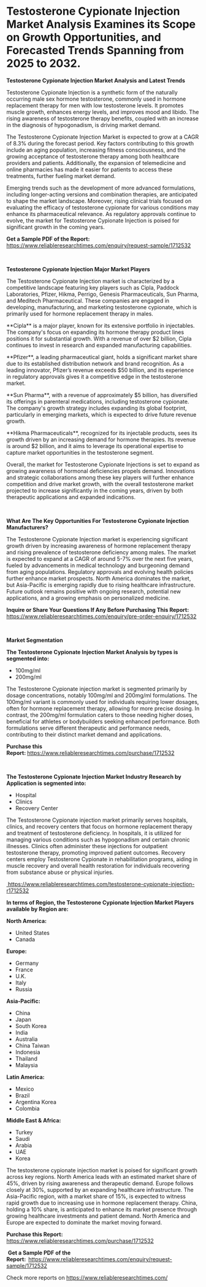 <p><h1>Testosterone Cypionate Injection Market Analysis Examines its Scope on Growth Opportunities, and Forecasted Trends Spanning from 2025 to 2032.</h1></p><p><strong>Testosterone Cypionate Injection Market Analysis and Latest Trends</strong></p>
<p><p>Testosterone Cypionate Injection is a synthetic form of the naturally occurring male sex hormone testosterone, commonly used in hormone replacement therapy for men with low testosterone levels. It promotes muscle growth, enhances energy levels, and improves mood and libido. The rising awareness of testosterone therapy benefits, coupled with an increase in the diagnosis of hypogonadism, is driving market demand.</p><p>The Testosterone Cypionate Injection Market is expected to grow at a CAGR of 8.3% during the forecast period. Key factors contributing to this growth include an aging population, increasing fitness consciousness, and the growing acceptance of testosterone therapy among both healthcare providers and patients. Additionally, the expansion of telemedicine and online pharmacies has made it easier for patients to access these treatments, further fueling market demand. </p><p>Emerging trends such as the development of more advanced formulations, including longer-acting versions and combination therapies, are anticipated to shape the market landscape. Moreover, rising clinical trials focused on evaluating the efficacy of testosterone cypionate for various conditions may enhance its pharmaceutical relevance. As regulatory approvals continue to evolve, the market for Testosterone Cypionate Injection is poised for significant growth in the coming years.</p></p>
<p><strong>Get a Sample PDF of the Report:&nbsp;</strong> <a href="https://www.reliableresearchtimes.com/enquiry/request-sample/1712532?utm_campaign=2006&utm_medium=2&utm_source=Github&utm_content=ia&utm_term=11012025&utm_id=testosterone-cypionate-injection">https://www.reliableresearchtimes.com/enquiry/request-sample/1712532</a></p>
<p>&nbsp;</p>
<p><strong>Testosterone Cypionate Injection Major Market Players</strong></p>
<p><p>The Testosterone Cypionate Injection market is characterized by a competitive landscape featuring key players such as Cipla, Paddock Laboratories, Pfizer, Hikma, Perrigo, Genesis Pharmaceuticals, Sun Pharma, and Meditech Pharmaceutical. These companies are engaged in developing, manufacturing, and marketing testosterone cypionate, which is primarily used for hormone replacement therapy in males.</p><p>**Cipla** is a major player, known for its extensive portfolio in injectables. The company's focus on expanding its hormone therapy product lines positions it for substantial growth. With a revenue of over $2 billion, Cipla continues to invest in research and expanded manufacturing capabilities.</p><p>**Pfizer**, a leading pharmaceutical giant, holds a significant market share due to its established distribution network and brand recognition. As a leading innovator, Pfizer’s revenue exceeds $50 billion, and its experience in regulatory approvals gives it a competitive edge in the testosterone market.</p><p>**Sun Pharma**, with a revenue of approximately $5 billion, has diversified its offerings in parenteral medications, including testosterone cypionate. The company's growth strategy includes expanding its global footprint, particularly in emerging markets, which is expected to drive future revenue growth.</p><p>**Hikma Pharmaceuticals**, recognized for its injectable products, sees its growth driven by an increasing demand for hormone therapies. Its revenue is around $2 billion, and it aims to leverage its operational expertise to capture market opportunities in the testosterone segment.</p><p>Overall, the market for Testosterone Cypionate Injections is set to expand as growing awareness of hormonal deficiencies propels demand. Innovations and strategic collaborations among these key players will further enhance competition and drive market growth, with the overall testosterone market projected to increase significantly in the coming years, driven by both therapeutic applications and expanded indications.</p></p>
<p>&nbsp;</p>
<p><strong>What Are The Key Opportunities For Testosterone Cypionate Injection Manufacturers?</strong></p>
<p><p>The Testosterone Cypionate Injection market is experiencing significant growth driven by increasing awareness of hormone replacement therapy and rising prevalence of testosterone deficiency among males. The market is expected to expand at a CAGR of around 5-7% over the next five years, fueled by advancements in medical technology and burgeoning demand from aging populations. Regulatory approvals and evolving health policies further enhance market prospects. North America dominates the market, but Asia-Pacific is emerging rapidly due to rising healthcare infrastructure. Future outlook remains positive with ongoing research, potential new applications, and a growing emphasis on personalized medicine.</p></p>
<p><strong>Inquire or Share Your Questions If Any Before Purchasing This Report:</strong> <a href="https://www.reliableresearchtimes.com/enquiry/pre-order-enquiry/1712532?utm_campaign=2006&utm_medium=2&utm_source=Github&utm_content=ia&utm_term=11012025&utm_id=testosterone-cypionate-injection">https://www.reliableresearchtimes.com/enquiry/pre-order-enquiry/1712532</a></p>
<p>&nbsp;</p>
<p><strong>Market Segmentation</strong></p>
<p><strong>The Testosterone Cypionate Injection Market Analysis by types is segmented into:</strong></p>
<p><ul><li>100mg/ml</li><li>200mg/ml</li></ul></p>
<p><p>The Testosterone Cypionate injection market is segmented primarily by dosage concentrations, notably 100mg/ml and 200mg/ml formulations. The 100mg/ml variant is commonly used for individuals requiring lower dosages, often for hormone replacement therapy, allowing for more precise dosing. In contrast, the 200mg/ml formulation caters to those needing higher doses, beneficial for athletes or bodybuilders seeking enhanced performance. Both formulations serve different therapeutic and performance needs, contributing to their distinct market demand and applications.</p></p>
<p><strong>Purchase this Report:&nbsp;</strong><a href="https://www.reliableresearchtimes.com/purchase/1712532?utm_campaign=2006&utm_medium=2&utm_source=Github&utm_content=ia&utm_term=11012025&utm_id=testosterone-cypionate-injection">https://www.reliableresearchtimes.com/purchase/1712532</a></p>
<p>&nbsp;</p>
<p><strong>The Testosterone Cypionate Injection Market Industry Research by Application is segmented into:</strong></p>
<p><ul><li>Hospital</li><li>Clinics</li><li>Recovery Center</li></ul></p>
<p><p>The Testosterone Cypionate injection market primarily serves hospitals, clinics, and recovery centers that focus on hormone replacement therapy and treatment of testosterone deficiency. In hospitals, it is utilized for managing various conditions such as hypogonadism and certain chronic illnesses. Clinics often administer these injections for outpatient testosterone therapy, promoting improved patient outcomes. Recovery centers employ Testosterone Cypionate in rehabilitation programs, aiding in muscle recovery and overall health restoration for individuals recovering from substance abuse or physical injuries.</p></p>
<p><a href="https://www.reliableresearchtimes.com/testosterone-cypionate-injection-r1712532?utm_campaign=2006&utm_medium=2&utm_source=Github&utm_content=ia&utm_term=11012025&utm_id=testosterone-cypionate-injection">&nbsp;https://www.reliableresearchtimes.com/testosterone-cypionate-injection-r1712532</a></p>
<p><strong>In terms of Region, the Testosterone Cypionate Injection Market Players available by Region are:</strong></p>
<p>
    <p> <strong> North America: </strong>
        <ul>
            <li>United States</li>
            <li>Canada</li>
        </ul>
        </p> 
    <p> <strong> Europe: </strong>
        <ul>
            <li>Germany</li>
            <li>France</li>
            <li>U.K.</li>
            <li>Italy</li>
            <li>Russia</li>
        </ul>
        </p> 
    <p> <strong> Asia-Pacific: </strong>
        <ul>
            <li>China</li>
            <li>Japan</li>
            <li>South Korea</li>
            <li>India</li>
            <li>Australia</li>
            <li>China Taiwan</li>
            <li>Indonesia</li>
            <li>Thailand</li>
            <li>Malaysia</li>
        </ul>
        </p> 
    <p> <strong> Latin America: </strong>
        <ul>
            <li>Mexico</li>
            <li>Brazil</li>
            <li>Argentina Korea</li>
            <li>Colombia</li>
        </ul>
        </p> 
    <p> <strong> Middle East & Africa: </strong>
        <ul>
            <li>Turkey</li>
            <li>Saudi</li>
            <li>Arabia</li>
            <li>UAE</li>
            <li>Korea</li>
        </ul>
    </p>
    </p>
<p><p>The testosterone cypionate injection market is poised for significant growth across key regions. North America leads with an estimated market share of 45%, driven by rising awareness and therapeutic demand. Europe follows closely at 30%, supported by an expanding healthcare infrastructure. The Asia-Pacific region, with a market share of 15%, is expected to witness rapid growth due to increasing use in hormone replacement therapy. China, holding a 10% share, is anticipated to enhance its market presence through growing healthcare investments and patient demand. North America and Europe are expected to dominate the market moving forward.</p></p>
<p><strong>Purchase this Report: </strong><a href="https://www.reliableresearchtimes.com/purchase/1712532?utm_campaign=2006&utm_medium=2&utm_source=Github&utm_content=ia&utm_term=11012025&utm_id=testosterone-cypionate-injection">https://www.reliableresearchtimes.com/purchase/1712532</a></p>
<p>&nbsp;<strong>Get a Sample PDF of the Report:&nbsp;&nbsp;</strong><a href="https://www.reliableresearchtimes.com/enquiry/request-sample/1712532?utm_campaign=2006&utm_medium=2&utm_source=Github&utm_content=ia&utm_term=11012025&utm_id=testosterone-cypionate-injection">https://www.reliableresearchtimes.com/enquiry/request-sample/1712532</a></p>
<p><strong></strong></p>
<p>Check more reports on <a href="https://www.reliableresearchtimes.com/?utm_campaign=2006&utm_medium=2&utm_source=Github&utm_content=ia&utm_term=11012025&utm_id=testosterone-cypionate-injection">https://www.reliableresearchtimes.com/</a></p>